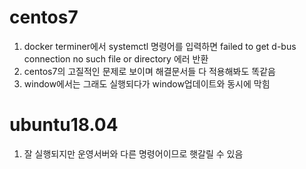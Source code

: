 # centos7
1. docker terminer에서 systemctl 명령어를 입력하면 failed to get d-bus connection no such file or directory 에러 반환
2. centos7의 고질적인 문제로 보이며 해결문서들 다 적용해봐도 똑같음
3. window에서는 그래도 실행되다가 window업데이트와 동시에 막힘

# ubuntu18.04
1. 잘 실행되지만 운영서버와 다른 명령어이므로 햇갈릴 수 있음